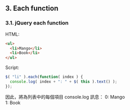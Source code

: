 ## 3. Each function
### 3.1. jQuery each function

HTML:
```html
<ul>
  <li>Mango</li>
  <li>Book</li>
</ul>
```
Script:
```javascript
$( "li" ).each(function( index ) {
  console.log( index + ": " + $( this ).text() );
});
```

因此，將為列表中的每個項目 console.log 訊息：
0: Mango  
1: Book  